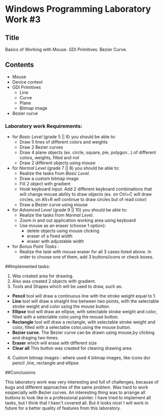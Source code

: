 # Windows Programming Laboratory Work #3


## Title
Basics of Working with Mouse. GDI Primitives. Bezier Curve.

## Contents
* Mouse
* Device context
* GDI Primitives
  * Line
  * Curve
  * Plane
  * Bitmap image
* Bezier curve

### Laboratory work Requirements:
  - for _Basic Level_ (grade 5 || 6) you should be able to:
    * Draw 5 lines of different colors and weights
    * Draw 2 Bezier curves
    * Draw 4 plane objects (ex. circle, square, pie, polygon...) of different colors, weights, filled and not
    * Draw 2 different objects using mouse
  - for _Normal Level_ (grade 7 || 8) you should be able to:
    * Realize the tasks from _Basic Level_.
    * Draw a custom bitmap image 
    * Fill 2 object with gradient 
    * Hook keyboard input. Add 2 different keyboard combinations that will change mouse ability to draw objects (ex. on Ctrl+C will draw circles, on Alt+R will continue to draw circles but of read color)
    * Draw a Bezier curve using mouse
  - for _Advanced Level_ (grade 9 || 10) you should be able to:
    * Realize the tasks from _Normal Level_.
    * Zoom in and out application working area using keyboard 
    * Use mouse as an eraser (choose 1 option):
      * delete objects using mouse clicking
      * eraser of a fixed width
      * eraser with adjustable width
  - for _Bonus Point Tasks_ :
    * Realize the task with mouse eraser for all 3 cases listed above. In order to choose one of them, add 3 buttons/icons or check boxes.

##Implemented tasks:
1.	Was created area for drawing.
2.	Also was created 2 objects with gradient.
3.	Tools and Shapes which will be used to draw, such as:
   *	**Pencil** tool will draw a continuous line with the stroke weight equal to 1.
   *	**Line** tool will draw a straight line between two points, with the selectable stroke weight and color using the mouse button.
   *	**Ellipse** tool will draw an ellipse, with selectable stroke weight and color, filled with a selectable color,using the mouse button.
   *	**Rectangle** tool will draw a rectangle, with selectable stroke weight and color, filled with a selectable color,using the mouse button.
   *	**Bezier curve.** The Bezier curve can be drawn using mouse,by clicking and draging two times.
   *  **Eraser** which will erase with different size
   * **Clear all** This button was created for clearing drawing area.
4.	Custom bitmap images : where used 4 bitmap images, like icons dor pencil ,line, rectangle and ellipse

##Conclusions

This laboratory work was very interesting and full of challenges, because of bugs and different approaches of the same problem. Was hard to work esspecially with Bezier curves. An interesting thing was to arrange all buttons to look like in a professional painter. I have tried to implement all tasks, but I think that I hasn't covered all. But it looks nice! I will work in future for a better quality of features from this laboratory.
